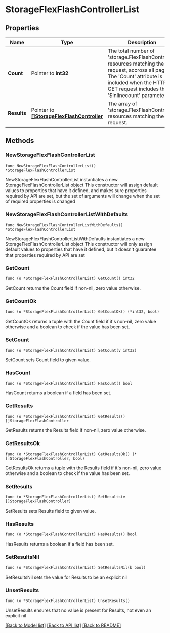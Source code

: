 # StorageFlexFlashControllerList

## Properties

Name | Type | Description | Notes
------------ | ------------- | ------------- | -------------
**Count** | Pointer to **int32** | The total number of &#39;storage.FlexFlashController&#39; resources matching the request, accross all pages. The &#39;Count&#39; attribute is included when the HTTP GET request includes the &#39;$inlinecount&#39; parameter. | [optional] 
**Results** | Pointer to [**[]StorageFlexFlashController**](StorageFlexFlashController.md) | The array of &#39;storage.FlexFlashController&#39; resources matching the request. | [optional] 

## Methods

### NewStorageFlexFlashControllerList

`func NewStorageFlexFlashControllerList() *StorageFlexFlashControllerList`

NewStorageFlexFlashControllerList instantiates a new StorageFlexFlashControllerList object
This constructor will assign default values to properties that have it defined,
and makes sure properties required by API are set, but the set of arguments
will change when the set of required properties is changed

### NewStorageFlexFlashControllerListWithDefaults

`func NewStorageFlexFlashControllerListWithDefaults() *StorageFlexFlashControllerList`

NewStorageFlexFlashControllerListWithDefaults instantiates a new StorageFlexFlashControllerList object
This constructor will only assign default values to properties that have it defined,
but it doesn't guarantee that properties required by API are set

### GetCount

`func (o *StorageFlexFlashControllerList) GetCount() int32`

GetCount returns the Count field if non-nil, zero value otherwise.

### GetCountOk

`func (o *StorageFlexFlashControllerList) GetCountOk() (*int32, bool)`

GetCountOk returns a tuple with the Count field if it's non-nil, zero value otherwise
and a boolean to check if the value has been set.

### SetCount

`func (o *StorageFlexFlashControllerList) SetCount(v int32)`

SetCount sets Count field to given value.

### HasCount

`func (o *StorageFlexFlashControllerList) HasCount() bool`

HasCount returns a boolean if a field has been set.

### GetResults

`func (o *StorageFlexFlashControllerList) GetResults() []StorageFlexFlashController`

GetResults returns the Results field if non-nil, zero value otherwise.

### GetResultsOk

`func (o *StorageFlexFlashControllerList) GetResultsOk() (*[]StorageFlexFlashController, bool)`

GetResultsOk returns a tuple with the Results field if it's non-nil, zero value otherwise
and a boolean to check if the value has been set.

### SetResults

`func (o *StorageFlexFlashControllerList) SetResults(v []StorageFlexFlashController)`

SetResults sets Results field to given value.

### HasResults

`func (o *StorageFlexFlashControllerList) HasResults() bool`

HasResults returns a boolean if a field has been set.

### SetResultsNil

`func (o *StorageFlexFlashControllerList) SetResultsNil(b bool)`

 SetResultsNil sets the value for Results to be an explicit nil

### UnsetResults
`func (o *StorageFlexFlashControllerList) UnsetResults()`

UnsetResults ensures that no value is present for Results, not even an explicit nil

[[Back to Model list]](../README.md#documentation-for-models) [[Back to API list]](../README.md#documentation-for-api-endpoints) [[Back to README]](../README.md)


